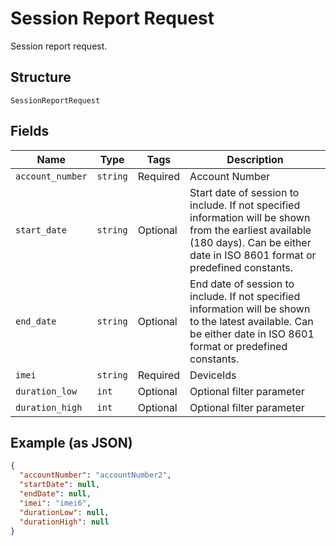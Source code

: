 
# Session Report Request

Session report request.

## Structure

`SessionReportRequest`

## Fields

| Name | Type | Tags | Description |
|  --- | --- | --- | --- |
| `account_number` | `string` | Required | Account Number |
| `start_date` | `string` | Optional | Start date of session to include. If not specified information will be shown from the earliest available (180 days). Can be either date in ISO 8601 format or predefined constants. |
| `end_date` | `string` | Optional | End date of session to include. If not specified information will be shown to the latest available. Can be either date in ISO 8601 format or predefined constants. |
| `imei` | `string` | Required | DeviceIds |
| `duration_low` | `int` | Optional | Optional filter parameter |
| `duration_high` | `int` | Optional | Optional filter parameter |

## Example (as JSON)

```json
{
  "accountNumber": "accountNumber2",
  "startDate": null,
  "endDate": null,
  "imei": "imei6",
  "durationLow": null,
  "durationHigh": null
}
```

